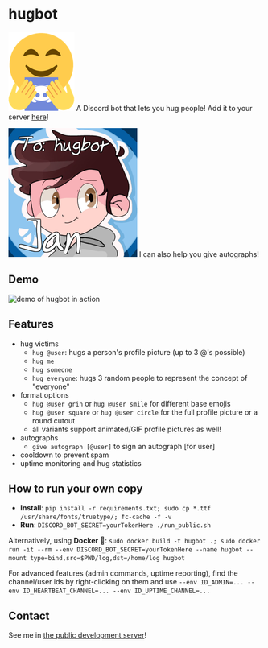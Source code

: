 # hugbot

![hugbot logo](hugbot_logo.png) A Discord bot that lets you hug people! Add it to your server [here](https://discordapp.com/api/oauth2/authorize?client_id=680141163466063960&permissions=34816&scope=bot)!

![autograph example](autographed_jan_to_hugbot.png) I can also help you give autographs!

## Demo

![demo of hugbot in action](jan_thingy.mp4.gif)

## Features

- hug victims
    - `hug @user`: hugs a person's profile picture (up to 3 @'s possible)
    - `hug me`
    - `hug someone`
    - `hug everyone`: hugs 3 random people to represent the concept of "everyone"
- format options
    - `hug @user grin` or `hug @user smile` for different base emojis
    - `hug @user square` or `hug @user circle` for the full profile picture or a round cutout
    - all variants support animated/GIF profile pictures as well!
- autographs
    - `give autograph [@user]` to sign an autograph [for user]
- cooldown to prevent spam
- uptime monitoring and hug statistics

## How to run your own copy

- **Install**: ```pip install -r requirements.txt; sudo cp *.ttf /usr/share/fonts/truetype/; fc-cache -f -v```
- **Run**: ```DISCORD_BOT_SECRET=yourTokenHere ./run_public.sh```

Alternatively, using **Docker** 🐳: ```sudo docker build -t hugbot .; sudo docker run -it --rm --env DISCORD_BOT_SECRET=yourTokenHere --name hugbot --mount type=bind,src=$PWD/log,dst=/home/log hugbot```

For advanced features (admin commands, uptime reporting), find the channel/user ids by right-clicking on them and use ```--env ID_ADMIN=... --env ID_HEARTBEAT_CHANNEL=... --env ID_UPTIME_CHANNEL=...```

## Contact

See me in [the public development server](https://discord.gg/ZmbBt2A)!
